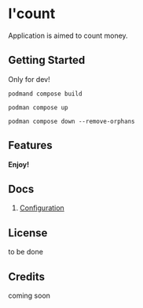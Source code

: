 # I'count

Application is aimed to count money.

## Getting Started

Only for dev!

```podmand compose build```

```podman compose up```

```podman compose down --remove-orphans```

## Features

**Enjoy!**

## Docs

1. [Configuration](docs/configuration.md)

## License

to be done

## Credits

coming soon